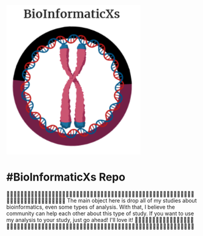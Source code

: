    ![BioInformaticXs](images/Simbol2.PNG)
   
# #BioInformaticXs Repo #

🧬🧬🧬🧬🧬🧬🧬🧬🧬🧬🧬🧬🧬🧬🧬🧬🧬🧬🧬🧬🧬🧬🧬🧬🧬🧬🧬🧬🧬🧬🧬🧬🧬🧬🧬🧬🧬🧬🧬🧬🧬🧬🧬🧬🧬🧬🧬🧬🧬🧬🧬🧬🧬🧬🧬🧬🧬🧬🧬🧬🧬🧬🧬🧬🧬🧬🧬🧬🧬🧬🧬
The main object here is drop all of my studies about bioinformatics, even some types of analysis. With that, I believe the community can help each other about this type of study. If you want to use my analysis to your study, just go ahead! I'll love it!
🧬🧬🧬🧬🧬🧬🧬🧬🧬🧬🧬🧬🧬🧬🧬🧬🧬🧬🧬🧬🧬🧬🧬🧬🧬🧬🧬🧬🧬🧬🧬🧬🧬🧬🧬🧬🧬🧬🧬🧬🧬🧬🧬🧬🧬🧬🧬🧬🧬🧬🧬🧬🧬🧬🧬🧬🧬🧬🧬🧬🧬🧬🧬🧬🧬🧬🧬🧬🧬🧬🧬
